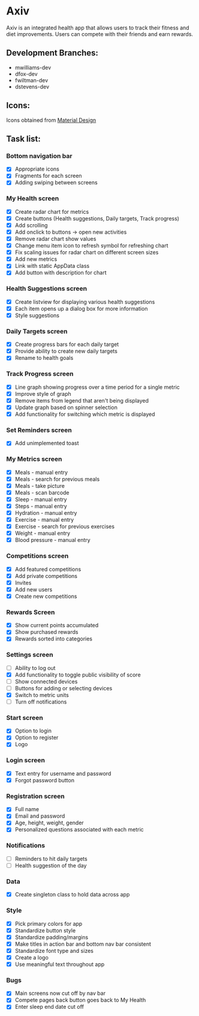 # Axiv
Axiv is an integrated health app that allows users to track their fitness and
diet improvements. Users can compete with their friends and earn rewards.
## Development Branches:
* mwilliams-dev
* dfox-dev
* fwiltman-dev
* dstevens-dev
## Icons:
Icons obtained from [Material Design](https://material.io/tools/icons/)
## Task list:
### Bottom navigation bar
- [x] Appropriate icons
- [x] Fragments for each screen
- [x] Adding swiping between screens
### My Health screen
- [x] Create radar chart for metrics
- [x] Create buttons (Health suggestions, Daily targets, Track progress)
- [x] Add scrolling
- [x] Add onclick to buttons -> open new activities
- [x] Remove radar chart show values
- [x] Change menu item icon to refresh symbol for refreshing chart
- [x] Fix scaling issues for radar chart on different screen sizes
- [x] Add new metrics
- [x] Link with static AppData class
- [x] Add button with description for chart
### Health Suggestions screen
- [x] Create listview for displaying various health suggestions
- [x] Each item opens up a dialog box for more information
- [x] Style suggestions
### Daily Targets screen
- [x] Create progress bars for each daily target
- [x] Provide ability to create new daily targets
- [x] Rename to health goals
### Track Progress screen
- [x] Line graph showing progress over a time period for a single metric 
- [x] Improve style of graph
- [x] Remove items from legend that aren't being displayed
- [x] Update graph based on spinner selection
- [x] Add functionality for switching which metric is displayed
### Set Reminders screen
- [x] Add unimplemented toast
### My Metrics screen
- [x] Meals - manual entry
- [x] Meals - search for previous meals
- [x] Meals - take picture
- [x] Meals - scan barcode
- [x] Sleep - manual entry
- [x] Steps - manual entry
- [x] Hydration - manual entry
- [x] Exercise - manual entry
- [x] Exercise - search for previous exercises
- [x] Weight - manual entry
- [x] Blood pressure - manual entry
### Competitions screen
- [x] Add featured competitions
- [x] Add private competitions
- [x] Invites
- [x] Add new users
- [x] Create new competitions
### Rewards Screen
- [x] Show current points accumulated
- [x] Show purchased rewards
- [x] Rewards sorted into categories
### Settings screen
- [ ] Ability to log out
- [x] Add functionality to toggle public visibility of score
- [ ] Show connected devices
- [ ] Buttons for adding or selecting devices
- [x] Switch to metric units
- [ ] Turn off notifications
### Start screen
- [x] Option to login
- [x] Option to register
- [x] Logo
### Login screen
- [x] Text entry for username and password
- [x] Forgot password button 
### Registration screen
- [x] Full name
- [x] Email and password
- [x] Age, height, weight, gender
- [x] Personalized questions associated with each metric
### Notifications
- [ ] Reminders to hit daily targets
- [ ] Health suggestion of the day
### Data
- [x] Create singleton class to hold data across app
### Style
- [x] Pick primary colors for app
- [x] Standardize button style
- [x] Standardize padding/margins
- [x] Make titles in action bar and bottom nav bar consistent
- [x] Standardize font type and sizes
- [x] Create a logo
- [x] Use meaningful text throughout app
### Bugs
- [x] Main screens now cut off by nav bar
- [x] Compete pages back button goes back to My Health
- [x] Enter sleep end date cut off
